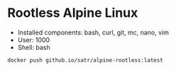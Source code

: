 # Rootless Alpine Linux
* Installed components: bash, curl, git, mc, nano, vim
* User: 1000
* Shell: bash

```shell
docker push github.io/satr/alpine-rootless:latest
```

